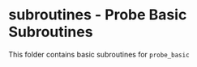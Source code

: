 # subroutines - Probe Basic Subroutines

This folder contains basic subroutines for `probe_basic`  
